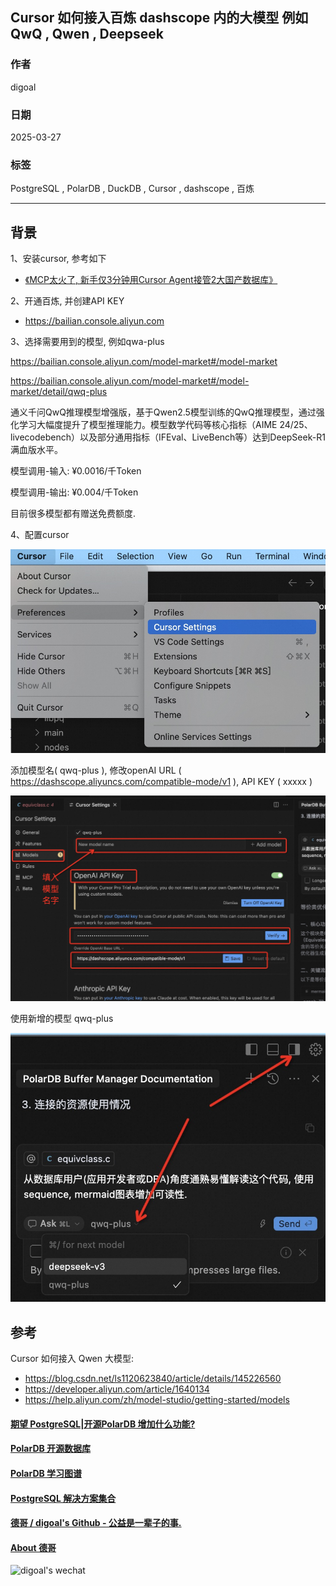 ## Cursor 如何接入百炼 dashscope 内的大模型 例如QwQ , Qwen , Deepseek       
  
### 作者          
digoal          
          
### 日期          
2025-03-27          
          
### 标签          
PostgreSQL , PolarDB , DuckDB , Cursor , dashscope , 百炼     
          
----          
          
## 背景      
1、安装cursor, 参考如下  
- [《MCP太火了, 新手仅3分钟用Cursor Agent接管2大国产数据库》](../202503/20250327_04.md)    
  
2、开通百炼, 并创建API KEY  
- https://bailian.console.aliyun.com  
  
3、选择需要用到的模型, 例如qwa-plus  
  
https://bailian.console.aliyun.com/model-market#/model-market  
  
https://bailian.console.aliyun.com/model-market#/model-market/detail/qwq-plus  
  
通义千问QwQ推理模型增强版，基于Qwen2.5模型训练的QwQ推理模型，通过强化学习大幅度提升了模型推理能力。模型数学代码等核心指标（AIME 24/25、livecodebench）以及部分通用指标（IFEval、LiveBench等）达到DeepSeek-R1 满血版水平。  
  
模型调用-输入: ¥0.0016/千Token  
  
模型调用-输出: ¥0.004/千Token  
   
目前很多模型都有赠送免费额度.   
  
4、配置cursor   
  
![pic](20250327_07_pic_001.jpg)  
  
添加模型名( qwq-plus ), 修改openAI URL ( https://dashscope.aliyuncs.com/compatible-mode/v1 ), API KEY ( xxxxx )  
  
![pic](20250327_07_pic_002.jpg)  
  
使用新增的模型 qwq-plus   
  
![pic](20250327_07_pic_003.jpg)  
  
  
## 参考  
Cursor 如何接入 Qwen 大模型:    
- https://blog.csdn.net/ls1120623840/article/details/145226560  
- https://developer.aliyun.com/article/1640134  
- https://help.aliyun.com/zh/model-studio/getting-started/models   
  
  
  
#### [期望 PostgreSQL|开源PolarDB 增加什么功能?](https://github.com/digoal/blog/issues/76 "269ac3d1c492e938c0191101c7238216")
  
  
#### [PolarDB 开源数据库](https://openpolardb.com/home "57258f76c37864c6e6d23383d05714ea")
  
  
#### [PolarDB 学习图谱](https://www.aliyun.com/database/openpolardb/activity "8642f60e04ed0c814bf9cb9677976bd4")
  
  
#### [PostgreSQL 解决方案集合](../201706/20170601_02.md "40cff096e9ed7122c512b35d8561d9c8")
  
  
#### [德哥 / digoal's Github - 公益是一辈子的事.](https://github.com/digoal/blog/blob/master/README.md "22709685feb7cab07d30f30387f0a9ae")
  
  
#### [About 德哥](https://github.com/digoal/blog/blob/master/me/readme.md "a37735981e7704886ffd590565582dd0")
  
  
![digoal's wechat](../pic/digoal_weixin.jpg "f7ad92eeba24523fd47a6e1a0e691b59")
  
